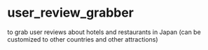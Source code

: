 # user_review_grabber
to grab user reviews about hotels and restaurants in Japan (can be customized to other countries and other attractions)
